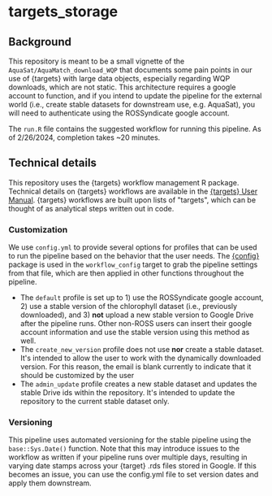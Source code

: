 # targets_storage

## Background
This repository is meant to be a small vignette of the `AquaSat/AquaMatch_download_WQP` that 
documents some pain points in our use of {targets} with large data objects, especially regarding WQP 
downloads, which are not static. This architecture requires a google account to function, and if you intend to 
update the pipeline for the external world (i.e., create stable datasets for downstream use, e.g. AquaSat), 
you will need to authenticate using the ROSSyndicate google account.

The `run.R` file contains the suggested workflow for running this pipeline. As of 2/26/2024, completion takes ~20 minutes.

## Technical details
This repository uses the {targets} workflow management R package. Technical details on {targets} workflows are
available in the [{targets} User Manual](https://books.ropensci.org/targets/). {targets} workflows are built upon lists of
"targets", which can be thought of as analytical steps written out in code. 

### Customization
We use `config.yml` to provide several options for profiles that can be used to run the pipeline based on the
behavior that the user needs. The [{config}](https://cran.r-project.org/web/packages/config/index.html) package
is used in the `workflow_config` target to grab the pipeline settings from that file, which are then applied in
other functions throughout the pipeline. 

+ The `default` profile is set up to 1) use the ROSSyndicate google account, 2) use a stable version of the
  chlorophyll dataset (i.e., previously downloaded), and 3) **not** upload a new stable version to Google Drive
  after the pipeline runs. Other non-ROSS users can insert their google account information and use the stable version using this method as well.
+ The `create_new_version` profile does not use **nor** create a stable dataset. It's intended to allow the user
  to work with the dynamically downloaded version. For this reason, the email is blank currently to indicate
  that it should be customized by the user
+ The `admin_update` profile creates a new stable dataset and updates the stable Drive ids within the repository. It's intended to update the repository to the current stable dataset only.

### Versioning
This pipeline uses automated versioning for the stable pipeline using the `base::Sys.Date()` function. Note that this may introduce issues to the workflow as written if your pipeline runs over multiple days, resulting in varying date stamps across your {target} .rds files stored in Google. If this becomes an issue, you can use the config.yml file to set version dates and apply them downstream. 
